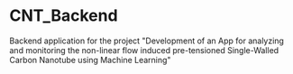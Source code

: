 # CNT_Backend
Backend application for the project "Development of an App for analyzing and monitoring the non-linear flow induced pre-tensioned Single-Walled Carbon Nanotube using Machine Learning"
